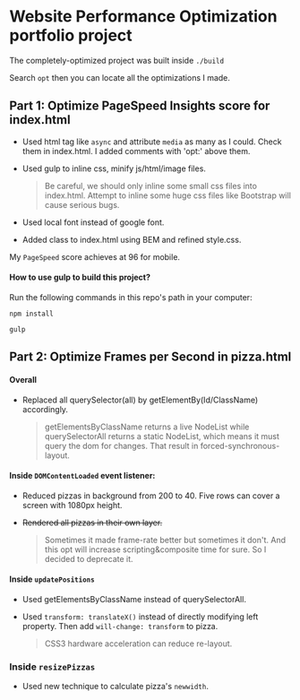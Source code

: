 # Website Performance Optimization portfolio project
The completely-optimized project was built inside `./build`  

Search `opt` then you can locate all the optimizations I made.

## Part 1: Optimize PageSpeed Insights score for index.html
- Used html tag like `async` and attribute `media` as many as I could. Check them in index.html. I added comments with 'opt:' above them.

- Used gulp to inline css, minify js/html/image files.
  > Be careful, we should only inline some small css files into index.html. Attempt to inline some huge css files like Bootstrap will cause serious bugs.

- Used local font instead of google font.
- Added class to index.html using BEM and refined style.css.

My `PageSpeed` score achieves at 96 for mobile.

#### How to use gulp to build this project?
Run the following commands in this repo's path in your computer:
```
npm install

gulp
```

## Part 2: Optimize Frames per Second in pizza.html
#### Overall
- Replaced all querySelector(all) by getElementBy(Id/ClassName) accordingly.
  > getElementsByClassName returns a live NodeList while querySelectorAll returns a static NodeList, which means it must query the dom for changes. That result in forced-synchronous-layout.

#### Inside `DOMContentLoaded` event listener:
- Reduced pizzas in background from 200 to 40. Five rows can cover a screen with 1080px height.



- ~~Rendered all pizzas in their own layer.~~
  > Sometimes it made frame-rate better but sometimes it don't. And this opt will increase scripting&composite time for sure. So I decided to deprecate it.

#### Inside `updatePositions`
- Used getElementsByClassName instead of querySelectorAll.

- Used `transform: translateX()` instead of directly modifying left property. Then add `will-change: transform` to pizza.
  > CSS3 hardware acceleration can reduce re-layout.


### Inside `resizePizzas`
- Used new technique to calculate pizza's `newwidth`.
